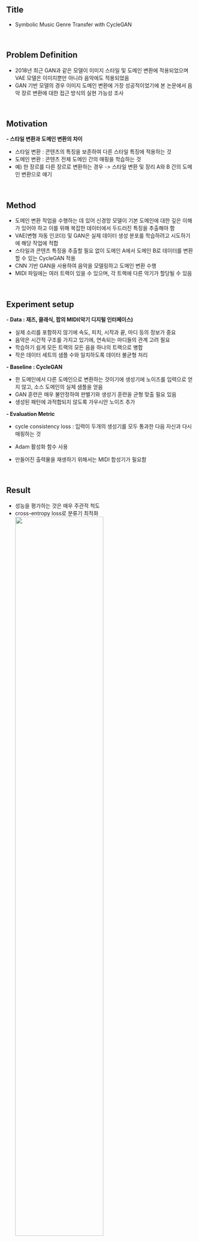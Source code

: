 ## Title  
- Symbolic Music Genre Transfer with CycleGAN
  
<br/>

## Problem Definition  
- 2018년 최근 GAN과 같은 모델이 이미지 스타일 및 도메인 변환에 적용되었으며 VAE 모델은 이미지뿐만 아니라 음악에도 적용되었음  
- GAN 기반 모델의 경우 이미지 도메인 변환에 가장 성공적이었기에 본 논문에서 음악 장르 변환에 대한 접근 방식의 실현 가능성 조사  

<br/>

## Motivation  
**- 스타일 변환과 도메인 변환의 차이**  
 - 스타일 변환 : 콘텐츠의 특징을 보존하여 다른 스타일 특징에 적용하는 것  
 - 도메인 변환 : 콘텐츠 전체 도메인 간의 매핑을 학습하는 것  
 - 예) 한 장르를 다른 장르로 변환하는 경우 -> 스타일 변환 및 장리 A와 B 간의 도메인 변환으로 얘기  

<br/>

## Method  
- 도메인 변환 작업을 수행하는 데 있어 신경망 모델이 기본 도메인에 대한 깊은 이해가 있어야 하고 이를 위해 복잡한 데이터에서 두드러진 특징을 추출해야 함  
- VAE(변형 자동 인코더) 및 GAN은 실제 데이터 생성 분포를 학습하려고 시도하기에 해당 작업에 적합  
- 스타일과 콘텐츠 특징을 추출할 필요 없이 도메인 A에서 도메인 B로 데이터를 변환할 수 있는 CycleGAN 적용  
- CNN 기반 GAN을 사용하여 음악을 모델링하고 도메인 변환 수행  
- MIDI 파일에는 여러 트랙이 있을 수 있으며, 각 트랙에 다른 악기가 할당될 수 있음  

<br/>

## Experiment setup  
**- Data : 재즈, 클래식, 팝의 MIDI(악기 디지털 인터페이스)**  
 - 실제 소리를 포함하지 않기에 속도, 피치, 시작과 끝, 마디 등의 정보가 중요  
 - 음악은 시간적 구조를 가지고 있기에, 연속되는 마디들의 관계 고려 필요  
 - 학습하기 쉽게 모든 트랙의 모든 음을 하나의 트랙으로 병합  
 - 작은 데이터 세트의 샘플 수와 일치하도록 데이터 불균형 처리
 
**- Baseline : CycleGAN**  
 - 한 도메인에서 다른 도메인으로 변환하는 것이기에 생성기에 노이즈를 입력으로 얻지 않고, 소스 도메인의 실제 샘플을 얻음  
 - GAN 훈련은 매우 불안정하여 판별기와 생성기 훈련을 균형 맞출 필요 있음  
 - 생성된 패턴에 과적합되지 않도록 가우시안 노이즈 추가
  
**- Evaluation Metric**  
 - cycle consistency loss : 입력이 두개의 생성기를 모두 통과한 다음 자신과 다시 매핑하는 것  
 - Adam 활성화 함수 사용  

- 만들어진 출력물을 재생하기 위해서는 MIDI 합성기가 필요함  

<br/>

## Result  
- 성능을 평가하는 것은 매우 주관적 척도  
- cross-entropy loss로 분류기 최적화
  <img src = "https://github.com/Hyeji-Jo/Papers-related-to-the-Music-Style-Transfer/assets/61963922/5c6937d6-9bbc-48ed-ada5-fe32d4fcc6ad.png" width="70%" height="70%">  
- 재즈와 클래식 사이는 88.89%, 클래식과 팝 사이는 84.66%이지만 재즈와 팝 사이의 분류기 성능은 현저히 낮음  
- 음정만을 고려할 때 두 장르가 유사하다는 것을 의미  
- 더 나은 사운드의 음악을 생성하기 위해 GAN 훈련이 개선되어야 함  
- 앞으로는 음악의 지속 시간과 속도뿐만 아니라 악기도 추가하면 장르 변환이 더 잘 될 것이라 생각  

<br/>

## Conclusion  
- 음악의 지속 시간, 속도, 악기와 같은 풍부한 특징을 통합하면 결과를 더욱 개성하고 장르 변환을 보다 설득력 있고 현실적으로 만들 수 있다 생각  

<br/>

## Author Information  
- Gino Brunner, Yuyi Wang, Roger Wattenhofer and Sumu Zhao  


